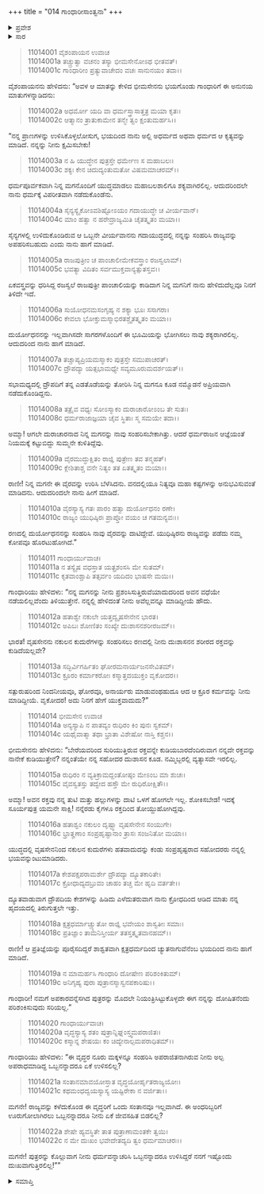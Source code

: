 +++
title = "014 ಗಾಂಧಾರೀಸಾಂತ್ವನಾ"
+++

<details><summary>ಪ್ರವೇಶ</summary>


।।   ಓಂ ಓಂ ನಮೋ ನಾರಾಯಣಾಯ।।   ಶ್ರೀ ವೇದವ್ಯಾಸಾಯ ನಮಃ ।।

ಶ್ರೀ ಕೃಷ್ಣದ್ವೈಪಾಯನ ವೇದವ್ಯಾಸ ವಿರಚಿತ  

**ಶ್ರೀ ಮಹಾಭಾರತ**

**ಸ್ತ್ರೀ ಪರ್ವ**

**ಸ್ತ್ರೀ ಪರ್ವ**

**ಅಧ್ಯಾಯ 14**

</details>

<details><summary>ಸಾರ</summary>

ಭೀಮಸೇನ-ಗಾಂಧಾರೀ ಸಂವಾದ (1-22).


</details>



> 11014001 ವೈಶಂಪಾಯನ ಉವಾಚ  
11014001a ತಚ್ಚ್ರುತ್ವಾ ವಚನಂ ತಸ್ಯಾ ಭೀಮಸೇನೋಽಥ ಭೀತವತ್।  
11014001c ಗಾಂಧಾರೀಂ ಪ್ರತ್ಯುವಾಚೇದಂ ವಚಃ ಸಾನುನಯಂ ತದಾ।।

ವೈಶಂಪಾಯನನು ಹೇಳಿದನು: “ಅವಳ ಆ ಮಾತನ್ನು ಕೇಳಿದ ಭೀಮಸೇನನು ಭಯಗೊಂಡು ಗಾಂಧಾರಿಗೆ ಈ ಅನುನಯ ಮಾತುಗಳನ್ನಾಡಿದನು:

> 11014002a ಅಧರ್ಮೋ ಯದಿ ವಾ ಧರ್ಮಸ್ತ್ರಾಸಾತ್ತತ್ರ ಮಯಾ ಕೃತಃ।  
11014002c ಆತ್ಮಾನಂ ತ್ರಾತುಕಾಮೇನ ತನ್ಮೇ ತ್ವಂ ಕ್ಷಂತುಮರ್ಹಸಿ।।

“ನನ್ನ ಪ್ರಾಣಗಳನ್ನು ಉಳಿಸಿಕೊಳ್ಳಲೋಸುಗ, ಭಯದಿಂದ ನಾನು ಅಲ್ಲಿ ಅಧರ್ಮದ ಅಥವಾ ಧರ್ಮದ ಆ ಕೃತ್ಯವನ್ನು ಮಾಡಿದೆ. ನನ್ನನ್ನು ನೀನು ಕ್ಷಮಿಸಬೇಕು!

> 11014003a ನ ಹಿ ಯುದ್ಧೇನ ಪುತ್ರಸ್ತೇ ಧರ್ಮೇಣ ಸ ಮಹಾಬಲಃ।  
11014003c ಶಕ್ಯಃ ಕೇನ ಚಿದುದ್ಯಂತುಮತೋ ವಿಷಮಮಾಚರಮ್।।

ಧರ್ಮಪೂರ್ವಕವಾಗಿ ನಿನ್ನ ಮಗನೊಂದಿಗೆ ಯುದ್ಧಮಾಡಲು ಮಹಾಬಲಶಾಲಿಗೂ ಶಕ್ಯವಾಗಿರಲಿಲ್ಲ. ಆದುದರಿಂದಲೇ ನಾನು ಧರ್ಮಕ್ಕೆ ವಿಪರೀತವಾಗಿ ನಡೆದುಕೊಂಡೆನು.

> 11014004a ಸೈನ್ಯಸ್ಯೈಕೋಽವಶಿಷ್ಟೋಽಯಂ ಗದಾಯುದ್ಧೇ ಚ ವೀರ್ಯವಾನ್।  
11014004c ಮಾಂ ಹತ್ವಾ ನ ಹರೇದ್ರಾಜ್ಯಮಿತಿ ಚೈತತ್ಕೃತಂ ಮಯಾ।।

ಸೈನ್ಯಗಳಲ್ಲಿ ಉಳಿದುಕೊಂಡಿರುವ ಆ ಒಬ್ಬನೇ ವೀರ್ಯವಾನನು ಗದಾಯುದ್ಧದಲ್ಲಿ ನನ್ನನ್ನು ಸಂಹರಿಸಿ ರಾಜ್ಯವನ್ನು ಅಪಹರಿಸಬಹುದು ಎಂದು ನಾನು ಹಾಗೆ ಮಾಡಿದೆ.

> 11014005a ರಾಜಪುತ್ರೀಂ ಚ ಪಾಂಚಾಲೀಮೇಕವಸ್ತ್ರಾಂ ರಜಸ್ವಲಾಮ್।  
11014005c ಭವತ್ಯಾ ವಿದಿತಂ ಸರ್ವಮುಕ್ತವಾನ್ಯತ್ಸುತಸ್ತವ।।

ಏಕವಸ್ತ್ರವನ್ನು ಧರಿಸಿದ್ದ ರಜಸ್ವಲೆ ರಾಜಪುತ್ರೀ ಪಾಂಚಾಲಿಯನ್ನು ಕಾಡಿದಾಗ ನಿನ್ನ ಮಗನಿಗೆ ನಾನು ಹೇಳಿದುದೆಲ್ಲವೂ ನಿನಗೆ ತಿಳಿದೇ ಇದೆ.

> 11014006a ಸುಯೋಧನಮಸಂಗೃಹ್ಯ ನ ಶಕ್ಯಾ ಭೂಃ ಸಸಾಗರಾ।  
11014006c ಕೇವಲಾ ಭೋಕ್ತುಮಸ್ಮಾಭಿರತಶ್ಚೈತತ್ಕೃತಂ ಮಯಾ।।

ದುರ್ಯೋಧನನನ್ನು ಇಲ್ಲವಾಗಿಸದೇ ಸಾಗರಗಳೊಂದಿಗೆ ಈ ಭೂಮಿಯನ್ನು ಭೋಗಿಸಲು ನಾವು ಶಕ್ಯರಾಗಿರಲಿಲ್ಲ. ಆದುದರಿಂದ ನಾನು ಹಾಗೆ ಮಾಡಿದೆ.

> 11014007a ತಚ್ಚಾಪ್ಯಪ್ರಿಯಮಸ್ಮಾಕಂ ಪುತ್ರಸ್ತೇ ಸಮುಪಾಚರತ್।  
11014007c ದ್ರೌಪದ್ಯಾ ಯತ್ಸಭಾಮಧ್ಯೇ ಸವ್ಯಮೂರುಮದರ್ಶಯತ್।।

ಸಭಾಮಧ್ಯದಲ್ಲಿ ದ್ರೌಪದಿಗೆ ತನ್ನ ಎಡತೊಡೆಯನ್ನು ತೋರಿಸಿ ನಿನ್ನ ಮಗನೂ ಕೂಡ ನಮ್ಮೊಡನೆ ಅಪ್ರಿಯವಾಗಿ ನಡೆದುಕೊಂಡಿದ್ದನು.

> 11014008a ತತ್ರೈವ ವಧ್ಯಃ ಸೋಽಸ್ಮಾಕಂ ದುರಾಚಾರೋಽಂಬ ತೇ ಸುತಃ।  
11014008c ಧರ್ಮರಾಜಾಜ್ಞಯಾ ಚೈವ ಸ್ಥಿತಾಃ ಸ್ಮ ಸಮಯೇ ತದಾ।।

ಅಮ್ಮಾ! ಆಗಲೇ ದುರಾಚಾರನಾದ ನಿನ್ನ ಮಗನನ್ನು ನಾವು ಸಂಹರಿಸಬೇಕಾಗಿತ್ತು. ಆದರೆ ಧರ್ಮರಾಜನ ಆಜ್ಞೆಯಂತೆ ನಿಯಮಕ್ಕೆ ಕಟ್ಟುಬಿದ್ದು ಸುಮ್ಮನೇ ಕುಳಿತಿದ್ದೆವು.

> 11014009a ವೈರಮುದ್ಧುಕ್ಷಿತಂ ರಾಜ್ಞಿ ಪುತ್ರೇಣ ತವ ತನ್ಮಹತ್।  
11014009c ಕ್ಲೇಶಿತಾಶ್ಚ ವನೇ ನಿತ್ಯಂ ತತ ಏತತ್ಕೃತಂ ಮಯಾ।।

ರಾಣೀ! ನಿನ್ನ ಮಗನೇ ಈ ವೈರವನ್ನು ಉರಿಸಿ ಬೆಳೆಸಿದನು. ವನದಲ್ಲಿಯೂ ನಿತ್ಯವೂ ಮಹಾ ಕಷ್ಟಗಳನ್ನು ಅನುಭವಿಸುವಂತೆ ಮಾಡಿದನು. ಆದುದರಿಂದಲೇ ನಾನು ಹೀಗೆ ಮಾಡಿದೆ.

> 11014010a ವೈರಸ್ಯಾಸ್ಯ ಗತಃ ಪಾರಂ ಹತ್ವಾ ದುರ್ಯೋಧನಂ ರಣೇ।  
11014010c ರಾಜ್ಯಂ ಯುಧಿಷ್ಠಿರಃ ಪ್ರಾಪ್ತೋ ವಯಂ ಚ ಗತಮನ್ಯವಃ।।

ರಣದಲ್ಲಿ ದುರ್ಯೋಧನನನ್ನು ಸಂಹರಿಸಿ ನಾವು ವೈರವನ್ನು ದಾಟಿದ್ದೇವೆ. ಯುಧಿಷ್ಠಿರನು ರಾಜ್ಯವನ್ನು ಪಡೆದು ನಮ್ಮ ಕೋಪವೂ ಹೊರಟುಹೋಗಿದೆ.”

> 11014011 ಗಾಂಧಾರ್ಯುವಾಚ।  
11014011a ನ ತಸ್ಯೈಷ ವಧಸ್ತಾತ ಯತ್ಪ್ರಶಂಸಸಿ ಮೇ ಸುತಮ್।  
11014011c ಕೃತವಾಂಶ್ಚಾಪಿ ತತ್ಸರ್ವಂ ಯದಿದಂ ಭಾಷಸೇ ಮಯಿ।।

ಗಾಂಧಾರಿಯು ಹೇಳಿದಳು: “ನನ್ನ ಮಗನನ್ನು ನೀನು ಪ್ರಶಂಸಿಸುತ್ತಿರುವೆಯಾದುದರಿಂದ ಅವನ ವಧೆಯೇ ನಡೆಯಲಿಲ್ಲವೆಂದು ತಿಳಿಯುತ್ತೇನೆ. ನನ್ನಲ್ಲಿ ಹೇಳಿದಂತೆ ನೀನು ಅವೆಲ್ಲವನ್ನೂ ಮಾಡಿದ್ದೀಯೆ ಹೌದು.

> 11014012a ಹತಾಶ್ವೇ ನಕುಲೇ ಯತ್ತದ್ವೃಷಸೇನೇನ ಭಾರತ।  
11014012c ಅಪಿಬಃ ಶೋಣಿತಂ ಸಂಖ್ಯೇ ದುಃಶಾಸನಶರೀರಜಮ್।।

ಭಾರತ! ವೃಷಸೇನನು ನಕುಲನ ಕುದುರೆಗಳನ್ನು ಸಂಹರಿಸಲು ರಣದಲ್ಲಿ ನೀನು ದುಃಶಾಸನನ ಶರೀರದ ರಕ್ತವನ್ನು ಕುಡಿದೆಯಲ್ಲವೇ?

> 11014013a ಸದ್ಭಿರ್ವಿಗರ್ಹಿತಂ ಘೋರಮನಾರ್ಯಜನಸೇವಿತಮ್।  
11014013c ಕ್ರೂರಂ ಕರ್ಮಾಕರೋಃ ಕಸ್ಮಾತ್ತದಯುಕ್ತಂ ವೃಕೋದರ।।

ಸತ್ಪುರುಷರಿಂದ ನಿಂದನೀಯವೂ, ಘೋರವೂ, ಅನಾರ್ಯರು ಮಾಡುವಂಥಹುದೂ ಆದ ಆ ಕ್ರೂರ ಕರ್ಮವನ್ನು ನೀನು ಮಾಡಿದ್ದೀಯೆ. ವೃಕೋದರ! ಅದು ನಿನಗೆ ಹೇಗೆ ಯುಕ್ತವಾದುದು?”

> 11014014 ಭೀಮಸೇನ ಉವಾಚ  
11014014a ಅನ್ಯಸ್ಯಾಪಿ ನ ಪಾತವ್ಯಂ ರುಧಿರಂ ಕಿಂ ಪುನಃ ಸ್ವಕಮ್।  
11014014c ಯಥೈವಾತ್ಮಾ ತಥಾ ಭ್ರಾತಾ ವಿಶೇಷೋ ನಾಸ್ತಿ ಕಶ್ಚನ।।

ಭೀಮಸೇನನು ಹೇಳಿದನು: “ಬೇರೆಯವರಿಂದ ಸುರಿಯುತ್ತಿರುವ ರಕ್ತವನ್ನೇ ಕುಡಿಯಬಾರದೆಂದಿರುವಾಗ ನನ್ನದೇ ರಕ್ತವನ್ನು ನಾನೇಕೆ ಕುಡಿಯುತ್ತೇನೆ? ನನ್ನಂತೆಯೇ ನನ್ನ ಸಹೋದರ ದುಃಶಾಸನ ಕೂಡ. ನಮ್ಮಿಬ್ಬರಲ್ಲಿ ವ್ಯತ್ಯಾಸವೇ ಇರಲಿಲ್ಲ.

> 11014015a ರುಧಿರಂ ನ ವ್ಯತಿಕ್ರಾಮದ್ದಂತೋಷ್ಠಂ ಮೇಽಂಬ ಮಾ ಶುಚಃ।  
11014015c ವೈವಸ್ವತಸ್ತು ತದ್ವೇದ ಹಸ್ತೌ ಮೇ ರುಧಿರೋಕ್ಷಿತೌ।।

ಅಮ್ಮಾ! ಅವನ ರಕ್ತವು ನನ್ನ ತುಟಿ ಮತ್ತು ಹಲ್ಲುಗಳನ್ನು ದಾಟಿ ಒಳಗೆ ಹೋಗಲೇ ಇಲ್ಲ. ಶೋಕಿಸಬೇಡ! ಇದಕ್ಕೆ ಸೂರ್ಯಪುತ್ರ ಯಮನೇ ಸಾಕ್ಷಿ! ನನ್ನೆರಡು ಕೈಗಳೂ ರಕ್ತದಿಂದ ತೋಯ್ದುಹೋಗಿದ್ದವು.

> 11014016a ಹತಾಶ್ವಂ ನಕುಲಂ ದೃಷ್ಟ್ವಾ ವೃಷಸೇನೇನ ಸಂಯುಗೇ।  
11014016c ಭ್ರಾತೄಣಾಂ ಸಂಪ್ರಹೃಷ್ಟಾನಾಂ ತ್ರಾಸಃ ಸಂಜನಿತೋ ಮಯಾ।।

ಯುದ್ಧದಲ್ಲಿ ವೃಷಸೇನನಿಂದ ನಕುಲನ ಕುದುರೆಗಳು ಹತವಾದುದನ್ನು ಕಂಡು ಸಂಪ್ರಹೃಷ್ಟರಾದ ಸಹೋದರರು ನನ್ನಲ್ಲಿ ಭಯವನ್ನುಂಟುಮಾಡಿದರು.

> 11014017a ಕೇಶಪಕ್ಷಪರಾಮರ್ಶೇ ದ್ರೌಪದ್ಯಾ ದ್ಯೂತಕಾರಿತೇ।  
11014017c ಕ್ರೋಧಾದ್ಯದಬ್ರುವಂ ಚಾಹಂ ತಚ್ಚ ಮೇ ಹೃದಿ ವರ್ತತೇ।।

ದ್ಯೂತವಾಡುವಾಗ ದ್ರೌಪದಿಯ ಕೇಶಗಳನ್ನು ಹಿಡಿದು ಎಳೆದುತರುವಾಗ ನಾನು ಕ್ರೋಧದಿಂದ ಆಡಿದ ಮಾತು ನನ್ನ ಹೃದಯದಲ್ಲಿ ತಿರುಗುತ್ತಲೇ ಇತ್ತು.

> 11014018a ಕ್ಷತ್ರಧರ್ಮಾಚ್ಚ್ಯುತೋ ರಾಜ್ಞಿ ಭವೇಯಂ ಶಾಸ್ವತೀಃ ಸಮಾಃ।  
11014018c ಪ್ರತಿಜ್ಞಾಂ ತಾಮನಿಸ್ತೀರ್ಯ ತತಸ್ತತ್ಕೃತವಾನಹಮ್।।

ರಾಣೀ! ಆ ಪ್ರತಿಜ್ಞೆಯನ್ನು ಪೂರೈಸದಿದ್ದರೆ ಶಾಶ್ವತವಾಗಿ ಕ್ಷತ್ರಧರ್ಮದಿಂದ ಚ್ಯುತನಾಗುವೆನೆಂಬ ಭಯದಿಂದ ನಾನು ಹಾಗೆ ಮಾಡಿದೆ.

> 11014019a ನ ಮಾಮರ್ಹಸಿ ಗಾಂಧಾರಿ ದೋಷೇಣ ಪರಿಶಂಕಿತುಮ್।  
11014019c ಅನಿಗೃಹ್ಯ ಪುರಾ ಪುತ್ರಾನಸ್ಮಾಸ್ವನಪಕಾರಿಷು।।

ಗಾಂಧಾರೀ! ನಮಗೆ ಅಪಕಾರವನ್ನೆಸಗಿದ ಪುತ್ರರನ್ನು ಮೊದಲೇ ನಿಯಂತ್ರಿಸಿಟ್ಟುಕೊಳ್ಳದೇ ಈಗ ನನ್ನನ್ನು ದೋಷಿತನೆಂದು ಪರಿಶಂಕಿಸುವುದು ಸರಿಯಲ್ಲ.”

> 11014020 ಗಾಂಧಾರ್ಯುವಾಚ।  
11014020a ವೃದ್ಧಸ್ಯಾಸ್ಯ ಶತಂ ಪುತ್ರಾನ್ನಿಘ್ನಂಸ್ತ್ವಮಪರಾಜಿತಃ।  
11014020c ಕಸ್ಮಾನ್ನ ಶೇಷಯಃ ಕಂ ಚಿದ್ಯೇನಾಲ್ಪಮಪರಾಧಿತಮ್।।

ಗಾಂಧಾರಿಯು ಹೇಳಿದಳು: “ಈ ವೃದ್ಧರ ನೂರು ಮಕ್ಕಳನ್ನೂ ಸಂಹರಿಸಿ ಅಪರಾಜಿತನಾಗಿರುವ ನೀನು ಅಲ್ಪ ಅಪರಾಧಮಾಡಿದ್ದ ಒಬ್ಬನನ್ನಾದರೂ ಏಕೆ ಉಳಿಸಲಿಲ್ಲ?

> 11014021a ಸಂತಾನಮಾವಯೋಸ್ತಾತ ವೃದ್ಧಯೋರ್ಹೃತರಾಜ್ಯಯೋಃ।  
11014021c ಕಥಮಂಧದ್ವಯಸ್ಯಾಸ್ಯ ಯಷ್ಟಿರೇಕಾ ನ ವರ್ಜಿತಾ।।

ಮಗನೇ! ರಾಜ್ಯವನ್ನು ಕಳೆದುಕೊಂಡ ಈ ವೃದ್ಧರಿಗೆ ಒಂದು ಸಂತಾನವೂ ಇಲ್ಲವಾಗಿದೆ. ಈ ಅಂಧರಿಬ್ಬರಿಗೆ ಊರುಗೋಲಾಗಿರಲು ಒಬ್ಬನನ್ನಾದರೂ ನೀನು ಏಕೆ ಜೀವಸಹಿತ ಬಿಡಲಿಲ್ಲ?

> 11014022a ಶೇಷೇ ಹ್ಯವಸ್ಥಿತೇ ತಾತ ಪುತ್ರಾಣಾಮಂತಕೇ ತ್ವಯಿ।  
11014022c ನ ಮೇ ದುಃಖಂ ಭವೇದೇತದ್ಯದಿ ತ್ವಂ ಧರ್ಮಮಾಚರಃ।।

ಮಗನೇ! ಪುತ್ರರನ್ನು ಕೊಲ್ಲುವಾಗ ನೀನು ಧರ್ಮವನ್ನಾಚರಿಸಿ ಒಬ್ಬನನ್ನಾದರೂ ಉಳಿಸಿದ್ದರೆ ನನಗೆ ಇಷ್ಟೊಂದು ದುಃಖವಾಗುತ್ತಿರಲಿಲ್ಲ!””


<details><summary>ಸಮಾಪ್ತಿ</summary>

ಇತಿ ಶ್ರೀಮಹಾಭಾರತೇ ಸ್ತ್ರೀಪರ್ವಣಿ ಗಾಂಧಾರೀಸಾಂತ್ವನಾಯಾಂ ಚತುರ್ದಶೋಽಧ್ಯಾಯಃ।।  
ಇದು ಶ್ರೀಮಹಾಭಾರತದಲ್ಲಿ ಸ್ತ್ರೀಪರ್ವದಲ್ಲಿ ಗಾಂಧಾರೀಸಾಂತ್ವನ ಎನ್ನುವ ಹದಿನಾಲ್ಕನೇ ಅಧ್ಯಾಯವು.

</details>
